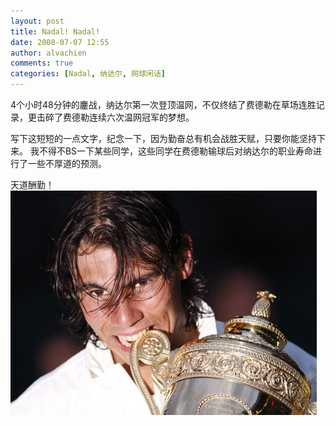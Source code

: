 ```yaml
---
layout: post
title: Nadal! Nadal!
date: 2008-07-07 12:55
author: alvachien
comments: true
categories: [Nadal, 纳达尔, 网球闲话]
---
```

4个小时48分钟的鏖战，纳达尔第一次登顶温网，不仅终结了费德勒在草场连胜记录，更击碎了费德勒连续六次温网冠军的梦想。
 
写下这短短的一点文字，纪念一下，因为勤奋总有机会战胜天赋，只要你能坚持下来。
我不得不BS一下某些同学，这些同学在费德勒输球后对纳达尔的职业寿命进行了一些不厚道的预测。
 
天道酬勤！
![Picture from Sina Sports](/assets/uploads/2008/07/U2407P6T12D3768950F44DT20080707052507.jpg)

